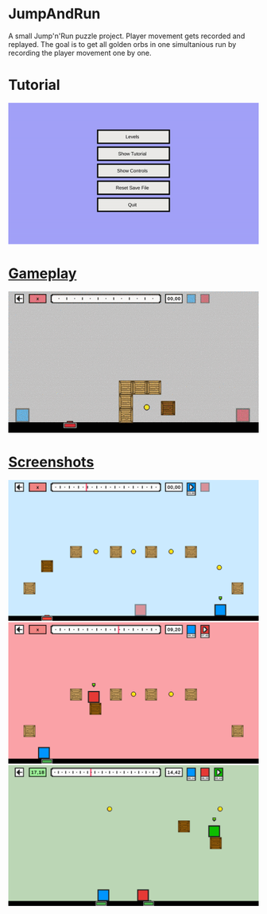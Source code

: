 # JumpAndRun

A small Jump'n'Run puzzle project. Player movement gets recorded and replayed. The goal is to get all golden orbs in one simultanious run by recording the player movement one by one.

# Tutorial

<a href="#"><img src="Documentation/tutorial.gif"/>
  
# Gameplay

<a href="#"><img src="Documentation/Level3_opt.gif"/>
  
# Screenshots

<a href="#"><img src="Documentation/1.png"/>
<a href="#"><img src="Documentation/2.png"/>
<a href="#"><img src="Documentation/3.png"/>

